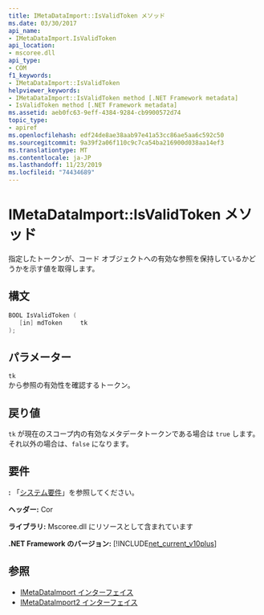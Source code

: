 ```yaml
---
title: IMetaDataImport::IsValidToken メソッド
ms.date: 03/30/2017
api_name:
- IMetaDataImport.IsValidToken
api_location:
- mscoree.dll
api_type:
- COM
f1_keywords:
- IMetaDataImport::IsValidToken
helpviewer_keywords:
- IMetaDataImport::IsValidToken method [.NET Framework metadata]
- IsValidToken method [.NET Framework metadata]
ms.assetid: aeb0fc63-9eff-4384-9284-cb9900572d74
topic_type:
- apiref
ms.openlocfilehash: edf24de8ae38aab97e41a53cc86ae5aa6c592c50
ms.sourcegitcommit: 9a39f2a06f110c9c7ca54ba216900d038aa14ef3
ms.translationtype: MT
ms.contentlocale: ja-JP
ms.lasthandoff: 11/23/2019
ms.locfileid: "74434689"
---
```

# <a name="imetadataimportisvalidtoken-method"></a>IMetaDataImport::IsValidToken メソッド
指定したトークンが、コード オブジェクトへの有効な参照を保持しているかどうかを示す値を取得します。  
  
## <a name="syntax"></a>構文  
  
```cpp  
BOOL IsValidToken (  
   [in] mdToken     tk  
);  
```  
  
## <a name="parameters"></a>パラメーター  
 `tk`  
 から参照の有効性を確認するトークン。  
  
## <a name="return-value"></a>戻り値  
 `tk` が現在のスコープ内の有効なメタデータトークンである場合は `true` します。 それ以外の場合は、`false` になります。  
  
## <a name="requirements"></a>要件  
 **:** 「[システム要件](../../../../docs/framework/get-started/system-requirements.md)」を参照してください。  
  
 **ヘッダー:** Cor  
  
 **ライブラリ:** Mscoree.dll にリソースとして含まれています  
  
 **.NET Framework のバージョン:** [!INCLUDE[net_current_v10plus](../../../../includes/net-current-v10plus-md.md)]  
  
## <a name="see-also"></a>参照

- [IMetaDataImport インターフェイス](../../../../docs/framework/unmanaged-api/metadata/imetadataimport-interface.md)
- [IMetaDataImport2 インターフェイス](../../../../docs/framework/unmanaged-api/metadata/imetadataimport2-interface.md)
